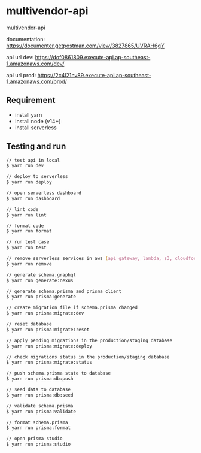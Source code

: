 # multivendor-api

multivendor-api

documentation: <https://documenter.getpostman.com/view/3827865/UVRAH6gY>

api url dev: <https://dof0861809.execute-api.ap-southeast-1.amazonaws.com/dev/>

api url prod: <https://2c4l21nv89.execute-api.ap-southeast-1.amazonaws.com/prod/>

## Requirement

- install yarn
- install node (v14+)
- install serverless

## Testing and run

```zsh
// test api in local
$ yarn run dev

// deploy to serverless
$ yarn run deploy

// open serverless dashboard
$ yarn run dashboard

// lint code
$ yarn run lint

// format code
$ yarn run format

// run test case
$ yarn run test

// remove serverless services in aws (api gateway, lambda, s3, cloudformation)
$ yarn run remove

// generate schema.graphql
$ yarn run generate:nexus

// generate schema.prisma and prisma client
$ yarn run prisma:generate

// create migration file if schema.prisma changed
$ yarn run prisma:migrate:dev

// reset database
$ yarn run prisma:migrate:reset

// apply pending migrations in the production/staging database
$ yarn run prisma:migrate:deploy

// check migrations status in the production/staging database
$ yarn run prisma:migrate:status

// push schema.prisma state to database
$ yarn run prisma:db:push

// seed data to database
$ yarn run prisma:db:seed

// validate schema.prisma
$ yarn run prisma:validate

// format schema.prisma
$ yarn run prisma:format

// open prisma studio
$ yarn run prisma:studio
```
